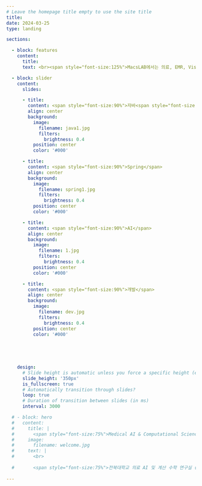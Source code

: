 ```yaml
---
# Leave the homepage title empty to use the site title
title:
date: 2024-03-25
type: landing

sections:

  - block: features
    content:
      title: 
      text: <br><span style="font-size:125%">MacsLAB에서는 의료, EMR, Vision, 항공, 국방 등 여러 분야에 AI 및 딥러닝을 활용한 연구를 수행하고 있으며, 의료 수학 및 AI 기반 연구도 함께 수행하고 있습니다. 뿐만 아니라, 풀스택 개발 및 AI를 활용한 어플리케이션 개발 등 Development & Deploy하는 실용적인 분야에도 집중하고 있습니다.</span>

  - block: slider
    content:
      slides:

      - title: 
        content: <span style="font-size:90%">자바<span style="font-size:90%">
        align: center
        background:
          image:
            filename: java1.jpg
            filters:
              brightness: 0.4
          position: center
          color: '#000'

      - title: 
        content: <span style="font-size:90%">Spring</span>
        align: center
        background:
          image:
            filename: spring1.jpg
            filters:
              brightness: 0.4
          position: center
          color: '#000'

      - title: 
        content: <span style="font-size:90%">AI</span>
        align: center
        background:
          image:
            filename: 1.jpg
            filters:
              brightness: 0.4
          position: center
          color: '#000'

      - title: 
        content: <span style="font-size:90%">개발</span>
        align: center
        background:
          image:
            filename: dev.jpg
            filters:
              brightness: 0.4
          position: center
          color: '#000'

    
     
        

    design:
      # Slide height is automatic unless you force a specific height (e.g. '400px')
      slide_height: '350px'
      is_fullscreen: true
      # Automatically transition through slides?
      loop: true
      # Duration of transition between slides (in ms)
      interval: 3000

  # - block: hero
  #   content:
  #     title: |
  #       <span style="font-size:75%">Medical AI & Computational Science (MACS) Lab</span>
  #     image:
  #       filename: welcome.jpg
  #     text: |
  #       <br>
        
  #       <span style="font-size:75%">전북대학교 의료 AI 및 계산 수학 연구실 (MACS Lab) 홈페이지에 오신 것을 환영합니다. MACS에서는 의료, 항공, 국방 분야에 AI 및 딥러닝을 활용한 연구를 수행하고 있으며, 의료 수학 및 AI 기반 연구도 함께 수행하고 있습니다. 뿐만 아니라, 풀스택 개발 및 AI를 활용한 어플리케이션 개발 등 Development & Deploy하는 실용적인 분야에도 집중하고 있습니다.</span>
  
---
```

  
